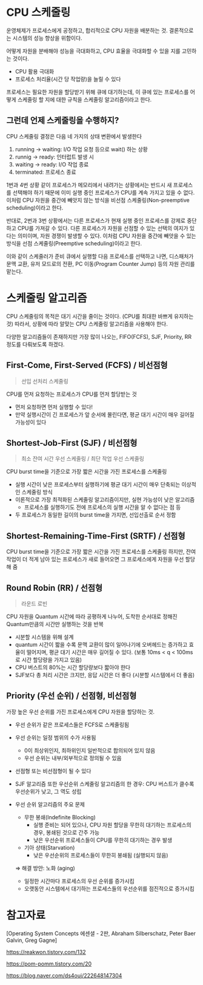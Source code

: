 # CPU 스케줄링

운영체제가 프로세스에게 공정하고, 합리적으로 CPU 자원을 배분하는 것.
결론적으로는 시스템의 성능 향상을 위함이다.

어떻게 자원을 분배해야 성능을 극대화하고, CPU 효율을 극대화할 수 있을 지를 고민하는 것이다.

- CPU 활용 극대화
- 프로세스 처리율(시간 당 작업량)을 늘릴 수 있다

프로세스는 필요한 자원을 할당받기 위해 큐에 대기하는데, 이 큐에 있는 프로세스를 어떻게 스케줄링 할 지에 대한 규칙을 스케줄링 알고리즘이라고 한다.

## 그런데 언제 스케줄링을 수행하지?

CPU 스케줄링 결정은 다음 네 가지의 상태 변환에서 발생한다

1. running → waiting: I/O 작업 요청 등으로 wait() 하는 상황
2. runnig → ready: 인터럽트 발생 시
3. waiting → ready: I/O 작업 종료
4. terminated: 프로세스 종료

1번과 4번 상황 같이 프로세스가 메모리에서 내려가는 상황에서는
반드시 새 프로세스를 선택해야 하기 때문에 이미 실행 중인 프로세스가 CPU를 계속 가지고 있을 수 없다.
이처럼 CPU 자원을 중간에 빼앗지 않는 방식을 비선점 스케줄링(Non-preemptive scheduling)이라고 한다.

반대로, 2번과 3번 상황에서는 다른 프로세스가 현재 실행 중인 프로세스를 강제로 중단하고 CPU를 가져갈 수 있다. 다른 프로세스가 자원을 선점할 수 있는 선택의 여지가 있다는 의미이며, 자원 경쟁이 발생할 수 있다.
이처럼 CPU 자원을 중간에 빼앗을 수 있는 방식을 선점 스케줄링(Preemptive scheduling)이라고 한다.

이와 같이 스케줄러가 준비 큐에서 실행할 다음 프로세스를 선택하고 나면, 디스패처가 문맥 교환, 유저 모드로의 전환, PC 이동(Program Counter Jump) 등의 자원 관리를 맡는다.

# 스케줄링 알고리즘

CPU 스케줄링의 목적은 대기 시간을 줄이는 것이다. (CPU를 최대한 바쁘게 유지하는 것)
따라서, 상황에 따라 알맞는 CPU 스케줄링 알고리즘을 사용해야 한다.

다양한 알고리즘들이 존재하지만 가장 많이 나오는, FIFO(FCFS), SJF, Priority, RR 정도를 다뤄보도록 하겠다.

## First-Come, First-Served (FCFS) / 비선점형

> 선입 선처리 스케줄링
> 

CPU를 먼저 요청하는 프로세스가 CPU를 먼저 할당받는 것

- 먼저 요청하면 먼저 실행할 수 있다!
- 만약 실행시간이 긴 프로세스가 앞 순서에 몰린다면, 평균 대기 시간이 매우 길어질 가능성이 있다

## Shortest-Job-First (SJF) / 비선점형

> 최소 잔여 시간 우선 스케줄링 / 최단 작업 우선 스케줄링
> 

CPU burst time을 기준으로 가장 짧은 시간을 가진 프로세스를 스케줄링

- 실행 시간이 낮은 프로세스부터 실행하기에 평균 대기 시간이 매우 단축되는 이상적인 스케줄링 방식
- 이론적으로 가장 최적화된 스케줄링 알고리즘이지만, 실현 가능성이 낮은 알고리즘
    - 프로세스를 실행하기도 전에 프로세스의 실행 시간을 알 수 없다는 점 등
- 두 프로세스가 동일한 길이의 burst time을 가지면, 선입선출로 순서 정함

## Shortest-Remaining-Time-First (SRTF) / 선점형

CPU burst time을 기준으로 가장 짧은 시간을 가진 프로세스를 스케줄링
하지만, 잔여 작업이 더 적게 남아 있는 프로세스가 새로 들어오면 그 프로세스에게 자원을 우선 할당해 줌

## Round Robin (RR) / 선점형

> 라운드 로빈
> 

CPU 자원을 Quantum 시간에 따라 공평하게 나누어, 도착한 순서대로 정해진 Quantum만큼의 시간만 실행하는 것을 반복

- 시분할 시스템을 위해 설계
- quantum 시간이 짧을 수록 문맥 교환이 많이 일어나기에 오버헤드는 증가하고 효율이 떨어지며, 평균 대기 시간은 매우 길어질 수 있다.
(보통 10ms < q < 100ms로 시간 할당량을 가지고 있음)
- CPU 버스트의 80%는 시간 할당량보다 짧아야 한다
- SJF보다 총 처리 시간은 크지만, 응답 시간은 더 좋다 (시분할 시스템에서 더 좋음)

## Priority (우선 순위) / 선점형, 비선점형

가장 높은 우선 순위를 가진 프로세스에게 CPU 자원을 할당하는 것.

- 우선 순위가 같은 프로세스들은 FCFS로 스케줄링됨
- 우선 순위는 일정 범위의 수가 사용됨
    - 0이 최상위인지, 최하위인지 일반적으로 합의되어 있지 않음
    - 우선 순위는 내부/외부적으로 정의될 수 있음
- 선점형 또는 비선점형이 될 수 있다
- SJF 알고리즘 또한 우선순위 스케줄링 알고리즘의 한 경우: CPU 버스트가 클수록 우선순위가 낮고, 그 역도 성립
- 우선 순위 알고리즘의 주요 문제
    - 무한 봉쇄(Indefinite Blocking)
        - 실행 준비는 되어 있으나, CPU 자원 할당을 무한히 대기하는 프로세스의 경우, 봉쇄된 것으로 간주 가능
        - 낮은 우선순위 프로세스들이 CPU를 무한히 대기하는 경우 발생
    - 기아 상태(Starvation)
        - 낮은 우선순위의 프로세스들이 무한히 봉쇄됨 (실행되지 않음)
    
    ⇒ 해결 방안: 노화 (aging)
    
    - 일정한 시간마다 프로세스의 우선 순위를 증가시킴
    - 오랫동안 시스템에서 대기하는 프로세스들의 우선순위를 점진적으로 증가시킴

# 참고자료

[Operating System Concepts 에센셜 - 2판, Abraham Silberschatz, Peter Baer Galvin, Greg Gagne]

https://reakwon.tistory.com/132

https://pom-pomm.tistory.com/20

https://blog.naver.com/ds4ouj/222648147304
